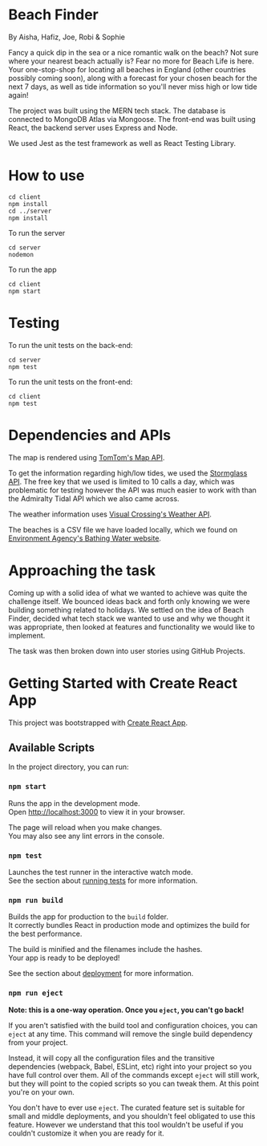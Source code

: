 Beach Finder
==========

By Aisha, Hafiz, Joe, Robi & Sophie

Fancy a quick dip in the sea or a nice romantic walk on the beach? Not sure where your nearest beach actually is? Fear no more for Beach Life is here. Your one-stop-shop for locating all beaches in England (other countries possibly coming soon), along with a forecast for your chosen beach for the next 7 days, as well as tide information so you'll never miss high or low tide again!

The project was built using the MERN tech stack. The database is connected to MongoDB Atlas via Mongoose. The front-end was built using React, the backend server uses Express and Node. 

We used Jest as the test framework as well as React Testing Library. 

# How to use

````console
cd client
npm install
cd ../server
npm install
````

To run the server
````console
cd server
nodemon
````

To run the app
````console
cd client
npm start
````

# Testing
To run the unit tests on the back-end:
```terminal
cd server
npm test
```

To run the unit tests on the front-end:
```terminal
cd client
npm test
```

# Dependencies and APIs
The map is rendered using [TomTom's Map API](https://developer.tomtom.com/map-display-api/documentation/product-information/introduction). 

To get the information regarding high/low tides, we used the [Stormglass API](https://stormglass.io/). The free key that we used is limited to 10 calls a day, which was problematic for testing however the API was much easier to work with than the Admiralty Tidal API which we also came across. 

The weather information uses [Visual Crossing's Weather API](https://www.visualcrossing.com/weather-api).

The beaches is a CSV file we have loaded locally, which we found on [Environment Agency's Bathing Water website](https://environment.data.gov.uk/bwq/profiles/).

# Approaching the task
Coming up with a solid idea of what we wanted to achieve was quite the challenge itself. We bounced ideas back and forth only knowing we were building something related to holidays. We settled on the idea of Beach Finder, decided what tech stack we wanted to use and why we thought it was appropriate, then looked at features and functionality we would like to implement. 

The task was then broken down into user stories using GitHub Projects. 

# Getting Started with Create React App

This project was bootstrapped with [Create React App](https://github.com/facebook/create-react-app).

## Available Scripts

In the project directory, you can run:

### `npm start`

Runs the app in the development mode.\
Open [http://localhost:3000](http://localhost:3000) to view it in your browser.

The page will reload when you make changes.\
You may also see any lint errors in the console.

### `npm test`

Launches the test runner in the interactive watch mode.\
See the section about [running tests](https://facebook.github.io/create-react-app/docs/running-tests) for more information.

### `npm run build`

Builds the app for production to the `build` folder.\
It correctly bundles React in production mode and optimizes the build for the best performance.

The build is minified and the filenames include the hashes.\
Your app is ready to be deployed!

See the section about [deployment](https://facebook.github.io/create-react-app/docs/deployment) for more information.

### `npm run eject`

**Note: this is a one-way operation. Once you `eject`, you can't go back!**

If you aren't satisfied with the build tool and configuration choices, you can `eject` at any time. This command will remove the single build dependency from your project.

Instead, it will copy all the configuration files and the transitive dependencies (webpack, Babel, ESLint, etc) right into your project so you have full control over them. All of the commands except `eject` will still work, but they will point to the copied scripts so you can tweak them. At this point you're on your own.

You don't have to ever use `eject`. The curated feature set is suitable for small and middle deployments, and you shouldn't feel obligated to use this feature. However we understand that this tool wouldn't be useful if you couldn't customize it when you are ready for it.


